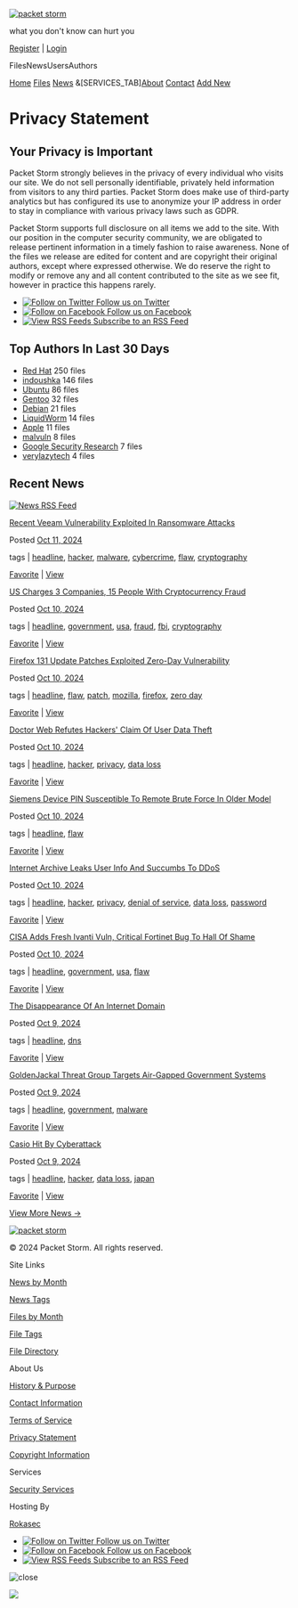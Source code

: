 [![packet storm](https://packetstatic.com/img1514015884/ps_logo.png)](https://packetstormsecurity.com/)

what you don't know can hurt you

[Register](https://packetstormsecurity.com/account/register/) | [Login](https://packetstormsecurity.com/account/login/)

FilesNewsUsersAuthors

[Home](https://packetstormsecurity.com/) [Files](https://packetstormsecurity.com/files/) [News](https://packetstormsecurity.com/news/) &\[SERVICES\_TAB\][About](https://packetstormsecurity.com/about/) [Contact](https://packetstormsecurity.com/contact/) [Add New](https://packetstormsecurity.com/submit/)

Privacy Statement
=================

Your Privacy is Important
-------------------------

Packet Storm strongly believes in the privacy of every individual who visits our site. We do not sell personally identifiable, privately held information from visitors to any third parties. Packet Storm does make use of third-party analytics but has configured its use to anonymize your IP address in order to stay in compliance with various privacy laws such as GDPR.

Packet Storm supports full disclosure on all items we add to the site. With our position in the computer security community, we are obligated to release pertinent information in a timely fashion to raise awareness. None of the files we release are edited for content and are copyright their original authors, except where expressed otherwise. We do reserve the right to modify or remove any and all content contributed to the site as we see fit, however in practice this happens rarely.

  
  

*  [![Follow on Twitter](https://packetstatic.com/img1514015884/s_twitter.png) Follow us on Twitter](https://twitter.com/packet_storm)
*  [![Follow on Facebook](https://packetstatic.com/img1514015884/s_facebook.png) Follow us on Facebook](https://www.facebook.com/packetstormfeed)
*  [![View RSS Feeds](https://packetstatic.com/img1514015884/s_rss.png) Subscribe to an RSS Feed](https://packetstormsecurity.com/feeds)

Top Authors In Last 30 Days
---------------------------

* [Red Hat](https://packetstormsecurity.com/files/authors/4676) 250 files
* [indoushka](https://packetstormsecurity.com/files/authors/7697) 146 files
* [Ubuntu](https://packetstormsecurity.com/files/authors/3695) 86 files
* [Gentoo](https://packetstormsecurity.com/files/authors/3417) 32 files
* [Debian](https://packetstormsecurity.com/files/authors/2821) 21 files
* [LiquidWorm](https://packetstormsecurity.com/files/authors/5960) 14 files
* [Apple](https://packetstormsecurity.com/files/authors/2397) 11 files
* [malvuln](https://packetstormsecurity.com/files/authors/15382) 8 files
* [Google Security Research](https://packetstormsecurity.com/files/authors/11596) 7 files
* [verylazytech](https://packetstormsecurity.com/files/authors/17534) 4 files

Recent News
-----------

[![News RSS Feed](https://packetstatic.com/img1514015884/bt_rss.gif)](https://rss.packetstormsecurity.com/news/)  

[Recent Veeam Vulnerability Exploited In Ransomware Attacks](https://packetstormsecurity.com/news/view/36464/Recent-Veeam-Vulnerability-Exploited-In-Ransomware-Attacks.html)

Posted [Oct 11, 2024](https://packetstormsecurity.com/news/date/2024-10-11/ "14:40:25 UTC")

tags | [headline](https://packetstormsecurity.com/news/tags/headline), [hacker](https://packetstormsecurity.com/news/tags/hacker), [malware](https://packetstormsecurity.com/news/tags/malware), [cybercrime](https://packetstormsecurity.com/news/tags/cybercrime), [flaw](https://packetstormsecurity.com/news/tags/flaw), [cryptography](https://packetstormsecurity.com/news/tags/cryptography)

[Favorite](https://packetstormsecurity.com/news/favorite/36464/) | [View](https://www.securityweek.com/recent-veeam-vulnerability-exploited-in-ransomware-attacks/)

[US Charges 3 Companies, 15 People With Cryptocurrency Fraud](https://packetstormsecurity.com/news/view/36459/US-Charges-3-Companies-15-People-With-Cryptocurrency-Fraud.html)

Posted [Oct 10, 2024](https://packetstormsecurity.com/news/date/2024-10-10/ "13:56:49 UTC")

tags | [headline](https://packetstormsecurity.com/news/tags/headline), [government](https://packetstormsecurity.com/news/tags/government), [usa](https://packetstormsecurity.com/news/tags/usa), [fraud](https://packetstormsecurity.com/news/tags/fraud), [fbi](https://packetstormsecurity.com/news/tags/fbi), [cryptography](https://packetstormsecurity.com/news/tags/cryptography)

[Favorite](https://packetstormsecurity.com/news/favorite/36459/) | [View](https://www.reuters.com/legal/us-charges-18-people-companies-cryptocurrency-fraud-2024-10-09/)

[Firefox 131 Update Patches Exploited Zero-Day Vulnerability](https://packetstormsecurity.com/news/view/36458/Firefox-131-Update-Patches-Exploited-Zero-Day-Vulnerability.html)

Posted [Oct 10, 2024](https://packetstormsecurity.com/news/date/2024-10-10/ "13:56:46 UTC")

tags | [headline](https://packetstormsecurity.com/news/tags/headline), [flaw](https://packetstormsecurity.com/news/tags/flaw), [patch](https://packetstormsecurity.com/news/tags/patch), [mozilla](https://packetstormsecurity.com/news/tags/mozilla), [firefox](https://packetstormsecurity.com/news/tags/firefox), [zero day](https://packetstormsecurity.com/news/tags/zero_day)

[Favorite](https://packetstormsecurity.com/news/favorite/36458/) | [View](https://www.securityweek.com/firefox-131-update-patches-exploited-zero-day-vulnerability/)

[Doctor Web Refutes Hackers' Claim Of User Data Theft](https://packetstormsecurity.com/news/view/36457/Doctor-Web-Refutes-Hackers-Claim-Of-User-Data-Theft.html)

Posted [Oct 10, 2024](https://packetstormsecurity.com/news/date/2024-10-10/ "13:56:43 UTC")

tags | [headline](https://packetstormsecurity.com/news/tags/headline), [hacker](https://packetstormsecurity.com/news/tags/hacker), [privacy](https://packetstormsecurity.com/news/tags/privacy), [data loss](https://packetstormsecurity.com/news/tags/data_loss)

[Favorite](https://packetstormsecurity.com/news/favorite/36457/) | [View](https://www.securityweek.com/doctor-web-refutes-hackers-claims-of-user-data-theft/)

[Siemens Device PIN Susceptible To Remote Brute Force In Older Model](https://packetstormsecurity.com/news/view/36456/Siemens-Device-PIN-Susceptible-To-Remote-Brute-Force-In-Older-Model.html)

Posted [Oct 10, 2024](https://packetstormsecurity.com/news/date/2024-10-10/ "13:56:37 UTC")

tags | [headline](https://packetstormsecurity.com/news/tags/headline), [flaw](https://packetstormsecurity.com/news/tags/flaw)

[Favorite](https://packetstormsecurity.com/news/favorite/36456/) | [View](https://www.scworld.com/news/siemens-device-pin-susceptible-to-remote-brute-force-in-older-model)

[Internet Archive Leaks User Info And Succumbs To DDoS](https://packetstormsecurity.com/news/view/36455/Internet-Archive-Leaks-User-Info-And-Succumbs-To-DDoS.html)

Posted [Oct 10, 2024](https://packetstormsecurity.com/news/date/2024-10-10/ "13:56:32 UTC")

tags | [headline](https://packetstormsecurity.com/news/tags/headline), [hacker](https://packetstormsecurity.com/news/tags/hacker), [privacy](https://packetstormsecurity.com/news/tags/privacy), [denial of service](https://packetstormsecurity.com/news/tags/denial_of_service), [data loss](https://packetstormsecurity.com/news/tags/data_loss), [password](https://packetstormsecurity.com/news/tags/password)

[Favorite](https://packetstormsecurity.com/news/favorite/36455/) | [View](https://www.theregister.com/2024/10/10/internet_archive_ddos_data_leak/)

[CISA Adds Fresh Ivanti Vuln, Critical Fortinet Bug To Hall Of Shame](https://packetstormsecurity.com/news/view/36454/CISA-Adds-Fresh-Ivanti-Vuln-Critical-Fortinet-Bug-To-Hall-Of-Shame.html)

Posted [Oct 10, 2024](https://packetstormsecurity.com/news/date/2024-10-10/ "13:56:19 UTC")

tags | [headline](https://packetstormsecurity.com/news/tags/headline), [government](https://packetstormsecurity.com/news/tags/government), [usa](https://packetstormsecurity.com/news/tags/usa), [flaw](https://packetstormsecurity.com/news/tags/flaw)

[Favorite](https://packetstormsecurity.com/news/favorite/36454/) | [View](https://www.theregister.com/2024/10/10/cisa_ivanti_fortinet_vulns/)

[The Disappearance Of An Internet Domain](https://packetstormsecurity.com/news/view/36453/The-Disappearance-Of-An-Internet-Domain.html)

Posted [Oct 9, 2024](https://packetstormsecurity.com/news/date/2024-10-09/ "13:56:13 UTC")

tags | [headline](https://packetstormsecurity.com/news/tags/headline), [dns](https://packetstormsecurity.com/news/tags/dns)

[Favorite](https://packetstormsecurity.com/news/favorite/36453/) | [View](https://every.to/p/the-disappearance-of-an-internet-domain)

[GoldenJackal Threat Group Targets Air-Gapped Government Systems](https://packetstormsecurity.com/news/view/36452/GoldenJackal-Threat-Group-Targets-Air-Gapped-Government-Systems.html)

Posted [Oct 9, 2024](https://packetstormsecurity.com/news/date/2024-10-09/ "13:56:11 UTC")

tags | [headline](https://packetstormsecurity.com/news/tags/headline), [government](https://packetstormsecurity.com/news/tags/government), [malware](https://packetstormsecurity.com/news/tags/malware)

[Favorite](https://packetstormsecurity.com/news/favorite/36452/) | [View](https://www.scworld.com/news/goldenjackal-threat-group-targets-air-gapped-government-systems)

[Casio Hit By Cyberattack](https://packetstormsecurity.com/news/view/36451/Casio-Hit-By-Cyberattack.html)

Posted [Oct 9, 2024](https://packetstormsecurity.com/news/date/2024-10-09/ "13:56:08 UTC")

tags | [headline](https://packetstormsecurity.com/news/tags/headline), [hacker](https://packetstormsecurity.com/news/tags/hacker), [data loss](https://packetstormsecurity.com/news/tags/data_loss), [japan](https://packetstormsecurity.com/news/tags/japan)

[Favorite](https://packetstormsecurity.com/news/favorite/36451/) | [View](https://www.securityweek.com/casio-hit-by-cyberattack/)

[View More News →](https://packetstormsecurity.com/news/)

[![packet storm](https://packetstatic.com/img1514015884/ps_logo.png)](https://packetstormsecurity.com/)

© 2024 Packet Storm. All rights reserved.

Site Links

[News by Month](https://packetstormsecurity.com/news/date/)

[News Tags](https://packetstormsecurity.com/news/tags/)

[Files by Month](https://packetstormsecurity.com/files/date/)

[File Tags](https://packetstormsecurity.com/files/tags/)

[File Directory](https://packetstormsecurity.com/files/directory/)

About Us

[History & Purpose](https://packetstormsecurity.com/about/)

[Contact Information](https://packetstormsecurity.com/contact/)

[Terms of Service](https://packetstormsecurity.com/legal/tos.html)

[Privacy Statement](https://packetstormsecurity.com/legal/privacy.html)

[Copyright Information](https://packetstormsecurity.com/legal/copyright.html)

Services

[Security Services](https://packetstormsecurity.com/services/)

Hosting By

[Rokasec](http://www.rokasecurity.com/)

*  [![Follow on Twitter](https://packetstatic.com/img1514015884/s_twitter.png) Follow us on Twitter](https://twitter.com/packet_storm)
*  [![Follow on Facebook](https://packetstatic.com/img1514015884/s_facebook.png) Follow us on Facebook](https://www.facebook.com/packetstormfeed)
*  [![View RSS Feeds](https://packetstatic.com/img1514015884/s_rss.png) Subscribe to an RSS Feed](https://packetstormsecurity.com/feeds)

![close](https://packetstatic.com/img1514015884/o_close.png)

![](https://ssl.google-analytics.com/__utm.gif?utmwv=1.3&utmn=1112765555&utmcs=ISO-8859-1&utmsr=31337x31337&utmsc=32-bit&utmul=en-us&utmje=0&utmfl=-&utmcn=1&utmdt=Privacy%20Statement%u2248%20Packet%20Storm&utmhn=packetstormsecurity.com&utmr=-&utmp=%2Flegal%2Fprivacy.html&utmac=UA-18885198-1&utmcc=__utma%3D32867617.1112765555.1728876424.1728876424.1728876424.1%3B%2B__utmz%3D32867617.1728876424.1.1.utmccn%3D(direct)%7Cutmcsr%3D(direct)%7Cutmcmd%3D(none))